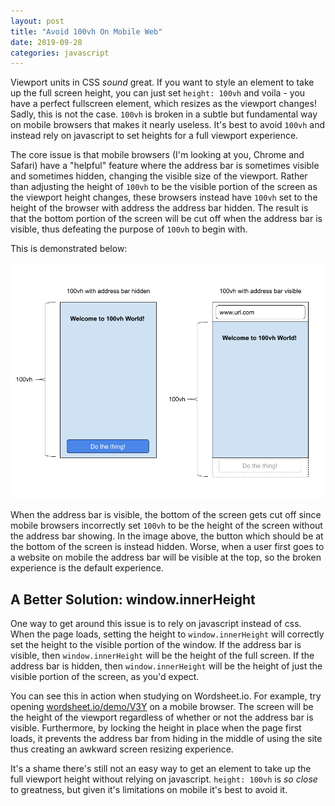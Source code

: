 ```yaml
---
layout: post
title: "Avoid 100vh On Mobile Web"
date: 2019-09-28
categories: javascript
---
```


Viewport units in CSS _sound_ great. If you want to style an element to take up the full screen height, you can just set `height: 100vh` and voila - you have a perfect fullscreen element, which resizes as the viewport changes! Sadly, this is not the case. `100vh` is broken in a subtle but fundamental way on mobile browsers that makes it nearly useless. It's best to avoid `100vh` and instead rely on javascript to set heights for a full viewport experience.

The core issue is that mobile browsers (I'm looking at you, Chrome and Safari) have a "helpful" feature where the address bar is sometimes visible and sometimes hidden, changing the visible size of the viewport. Rather than adjusting the height of `100vh` to be the visible portion of the screen as the viewport height changes, these browsers instead have `100vh` set to the height of the browser with address the address bar hidden. The result is that the bottom portion of the screen will be cut off when the address bar is visible, thus defeating the purpose of `100vh` to begin with.

This is demonstrated below:

<img src="/assets/100vh_problem.png" alt="100vh cuts off the bottom of the screen on mobile" />

When the address bar is visible, the bottom of the screen gets cut off since mobile browsers incorrectly set `100vh` to be the height of the screen without the address bar showing. In the image above, the button which should be at the bottom of the screen is instead hidden. Worse, when a user first goes to a website on mobile the address bar will be visible at the top, so the broken experience is the default experience.

## A Better Solution: window.innerHeight

One way to get around this issue is to rely on javascript instead of css. When the page loads, setting the height to `window.innerHeight` will correctly set the height to the visible portion of the window. If the address bar is visible, then `window.innerHeight` will be the height of the full screen. If the address bar is hidden, then `window.innerHeight` will be the height of just the visible portion of the screen, as you'd expect.

You can see this in action when studying on Wordsheet.io. For example, try opening [wordsheet.io/demo/V3Y](https://wordsheet.io/demo/V3Y) on a mobile browser. The screen will be the height of the viewport regardless of whether or not the address bar is visible. Furthermore, by locking the height in place when the page first loads, it prevents the address bar from hiding in the middle of using the site thus creating an awkward screen resizing experience.

It's a shame there's still not an easy way to get an element to take up the full viewport height without relying on javascript. `height: 100vh` is _so close_ to greatness, but given it's limitations on mobile it's best to avoid it.

